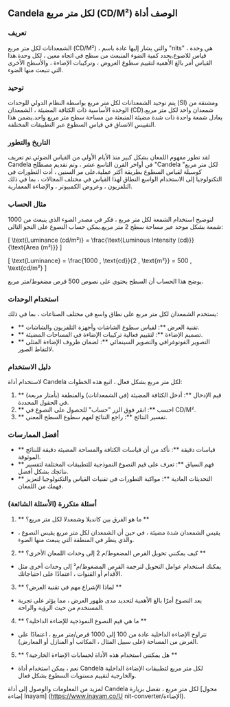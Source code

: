 ## Candela لكل متر مربع (CD/M²) الوصف أداة

### تعريف
الشمعدانات لكل متر مربع (CD/M²) ، والتي يشار إليها عادة باسم "nits" ، هي وحدة قياس للاصوع.يحدد كمية الضوء المنبعث من سطح في اتجاه معين ، لكل وحدة.هذا القياس أمر بالغ الأهمية لتقييم سطوع العروض ، وتركيبات الإضاءة ، والأسطح الأخرى التي تنبعث منها الضوء.

### توحيد
يتم توحيد الشمعدانات لكل متر مربع بواسطة النظام الدولي للوحدات (SI) ومشتقة من الوحدة الأساسية ذات الكثافة المضيئة ، الشمعدان (CD).شمعدان واحد لكل متر مربع يعادل شمعة واحدة ذات شدة مضيئة المنبعثة من مساحة سطح متر مربع واحد.يضمن هذا التقييس الاتساق في قياس السطوع عبر التطبيقات المختلفة.

### التاريخ والتطور
لقد تطور مفهوم اللمعان بشكل كبير منذ الأيام الأولى من القياس الضوئي.تم تعريف Candela في أواخر القرن التاسع عشر ، وتم تقديم مصطلح "Candela لكل متر مربع" كوسيلة لقياس السطوع بطريقة أكثر عملية.على مر السنين ، أدت التطورات في التكنولوجيا إلى الاستخدام الواسع النطاق لهذا القياس في مختلف المجالات ، بما في ذلك التلفزيون ، وعروض الكمبيوتر ، والإضاءة المعمارية.

### مثال الحساب
لتوضيح استخدام الشمعة لكل متر مربع ، فكر في مصدر الضوء الذي ينبعث من 1000 شمعة بشكل موحد عبر مساحة سطح 2 متر مربع.يمكن حساب النصوع على النحو التالي:

\[ \text{Luminance (cd/m²)} = \frac{\text{Luminous Intensity (cd)}}{\text{Area (m²)}} \]

\[ \text{Luminance} = \frac{1000 \, \text{cd}}{2 \, \text{m²}} = 500 \, \text{cd/m²} \]

يوضح هذا الحساب أن السطح يحتوي على نصوص 500 قرص مضغوط/متر مربع.

### استخدام الوحدات
يستخدم الشمعدان لكل متر مربع على نطاق واسع في مختلف الصناعات ، بما في ذلك:

- ** تقنية العرض **: لقياس سطوع الشاشات وأجهزة التلفزيون والشاشات.
- ** تصميم الإضاءة **: لتقييم فعالية تركيبات الإضاءة في المساحات المضيئة.
- ** التصوير الفوتوغرافي والتصوير السينمائي **: لضمان ظروف الإضاءة المثلى لالتقاط الصور.

### دليل الاستخدام
لاستخدام أداة Candela لكل متر مربع بشكل فعال ، اتبع هذه الخطوات:

1. ** قيم الإدخال **: أدخل الكثافة المضيئة (في الشمعدانات) والمنطقة (بأمتار مربعة) في الحقول المحددة.
2. ** احسب **: انقر فوق الزر "حساب" للحصول على النصوع في CD/M².
3. ** تفسير النتائج **: راجع النتائج لفهم سطوع السطح المعني.

### أفضل الممارسات
- ** قياسات دقيقة **: تأكد من أن قياسات الكثافة والمساحة المضيئة دقيقة للنتائج الموثوقة.
- ** فهم السياق **: تعرف على قيم النصوع النموذجية للتطبيقات المختلفة لتفسير نتائجك بشكل أفضل.
- ** التحديثات العادية **: مواكبة التطورات في تقنيات القياس والتكنولوجيا لتعزيز فهمك من اللمعان.

### أسئلة متكررة (الأسئلة الشائعة)

1. ** ما هو الفرق بين كانديلا وشمعدلا لكل متر مربع؟ **
- يقيس الشمعدان شدة مضيئة ، في حين أن الشمعدان لكل متر مربع يقيس النصوع ، والذي ينظر في المنطقة التي ينبعث منها الضوء.

2. ** كيف يمكنني تحويل القرص المضغوط/م 2 إلى وحدات اللمعان الأخرى؟ **
- يمكنك استخدام عوامل التحويل لترجمة القرص المضغوط/م² إلى وحدات أخرى مثل الأقدام أو القنوات ، اعتمادًا على احتياجاتك.

3. ** لماذا الإشراع مهم في تقنية العرض؟ **
- يعد النصوع أمرًا بالغ الأهمية لتحديد مدى ظهور العرض ، مما يؤثر على تجربة المستخدم من حيث الرؤية والراحة.

4. ** ما هي قيم النصوع النموذجية للإضاءة الداخلية؟ **
- تتراوح الإضاءة الداخلية عادة من 100 إلى 1000 قرص/متر مربع ، اعتمادًا على الغرض من المساحة (على سبيل المثال ، المكاتب أو المنازل أو المعارض).

5. ** هل يمكنني استخدام هذه الأداة لحسابات الإضاءة الخارجية؟ **
- نعم ، يمكن استخدام أداة Candela لكل متر مربع لتطبيقات الإضاءة الداخلية والخارجية لتقييم مستويات السطوع بشكل فعال.

لمزيد من المعلومات والوصول إلى أداة Candela لكل متر مربع ، تفضل بزيارة [محول إضاءة Inayam] (https://www.inayam.co/U nit-converter/الإضاءة).